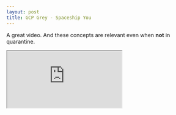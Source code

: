 ```yaml
---
layout: post
title: GCP Grey - Spaceship You
---
```


A great video. And these concepts are relevant even when **not** in quarantine.

<div class="youtube-container">
<iframe src="https://www.youtube.com/embed/snAhsXyO3Ck?rel=0" allow="accelerometer; encrypted-media; gyroscope; picture-in-picture" allowfullscreen></iframe>
</div>